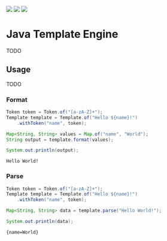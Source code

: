 [![](https://github.com/noncat-lang/java-template-engine/actions/workflows/unit-test.yml/badge.svg)](https://github.com/noncat-lang/java-template-engine/actions/workflows/unit-test.yml?query=branch%3Amain)
[![](https://github.com/noncat-lang/java-template-engine/actions/workflows/semgrep.yml/badge.svg)](https://github.com/noncat-lang/java-template-engine/actions/workflows/semgrep.yml?query=branch%3Amain)
[![](https://github.com/noncat-lang/java-template-engine/actions/workflows/dependency-check.yml/badge.svg)](https://github.com/noncat-lang/java-template-engine/actions/workflows/dependency-check.yml?query=branch%3Amain)

# Java Template Engine

TODO

## Usage

TODO

### Format

```Java
Token token = Token.of("[a-zA-Z]+");
Template template = Template.of("Hello ${name}!")
    .withToken("name", token);

Map<String, String> values = Map.of("name", "World");
String output = template.format(values);

System.out.println(output);
```
```
Hello World!
```

### Parse

```Java
Token token = Token.of("[a-zA-Z]+");
Template template = Template.of("Hello ${name}!")
    .withToken("name", token);

Map<String, String> data = template.parse("Hello World!");

System.out.println(data);
```
```
{name=World}
```
